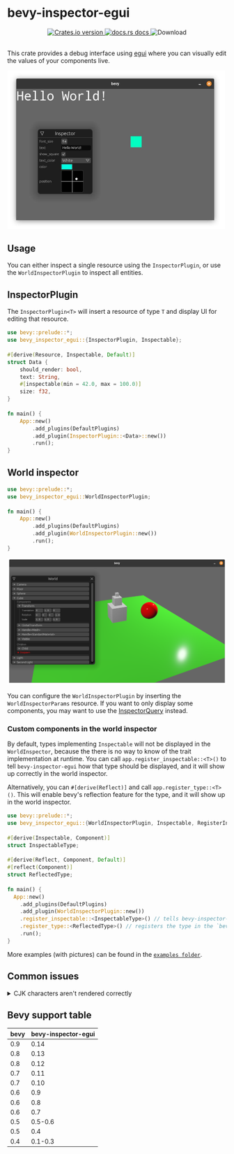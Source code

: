 # bevy-inspector-egui

<div align="center">
  <!-- Crates version -->
  <a href="https://crates.io/crates/bevy-inspector-egui">
    <img src="https://img.shields.io/crates/v/bevy-inspector-egui.svg?style=flat-square"
    alt="Crates.io version" />
  </a>
  <!-- docs.rs docs -->
  <a href="https://docs.rs/bevy-inspector-egui">
    <img src="https://img.shields.io/badge/docs-latest-blue.svg?style=flat-square"
      alt="docs.rs docs" />
  </a>
  <!-- License -->
    <img src="https://img.shields.io/crates/l/bevy-inspector-egui?style=flat-square"
      alt="Download" />
</div>
<br/>

This crate provides a debug interface using [egui](https://github.com/emilk/egui) where you can visually edit the values of your components live.

<img src="./docs/inspector.jpg" alt="demonstration with a running bevy app" width="500"/>

## Usage

You can either inspect a single resource using the `InspectorPlugin`, or use the `WorldInspectorPlugin` to inspect all entities.

## InspectorPlugin

The `InspectorPlugin<T>` will insert a resource of type `T` and display UI for editing that resource.

```rust
use bevy::prelude::*;
use bevy_inspector_egui::{InspectorPlugin, Inspectable};

#[derive(Resource, Inspectable, Default)]
struct Data {
    should_render: bool,
    text: String,
    #[inspectable(min = 42.0, max = 100.0)]
    size: f32,
}

fn main() {
    App::new()
        .add_plugins(DefaultPlugins)
        .add_plugin(InspectorPlugin::<Data>::new())
        .run();
}
```

## World inspector

```rust
use bevy::prelude::*;
use bevy_inspector_egui::WorldInspectorPlugin;

fn main() {
    App::new()
        .add_plugins(DefaultPlugins)
        .add_plugin(WorldInspectorPlugin::new())
        .run();
}
```

<img src="./docs/examples/world_inspector.png" alt="world inspector ui" width="600"/>

You can configure the `WorldInspectorPlugin` by inserting the `WorldInspectorParams` resource.
If you want to only display some components, you may want to use the [InspectorQuery](./examples/README.md#inspector-query-source) instead.

### Custom components in the world inspector

By default, types implementing `Inspectable` will not be displayed in the `WorldInspector`, because the there is no way to know of the trait implementation at runtime.
You can call `app.register_inspectable::<T>()` to tell `bevy-inspector-egui` how that type should be displayed, and it will show up correctly in the world inspector.

Alternatively, you can `#[derive(Reflect)]` and call `app.register_type::<T>()`. This will enable bevy's reflection feature for the type, and it will show up in the world inspector.

```rust
use bevy::prelude::*;
use bevy_inspector_egui::{WorldInspectorPlugin, Inspectable, RegisterInspectable};

#[derive(Inspectable, Component)]
struct InspectableType;

#[derive(Reflect, Component, Default)]
#[reflect(Component)]
struct ReflectedType;

fn main() {
  App::new()
    .add_plugins(DefaultPlugins)
    .add_plugin(WorldInspectorPlugin::new())
    .register_inspectable::<InspectableType>() // tells bevy-inspector-egui how to display the struct in the world inspector
    .register_type::<ReflectedType>() // registers the type in the `bevy_reflect` machinery, so that even without implementing `Inspectable` we can display the struct fields
    .run();
}
```
More examples (with pictures) can be found in the [`examples folder`](examples).

## Common issues

<details>
<summary>CJK characters aren't rendered correctly</summary>

This is because the default egui font does not support rendering these characters, but you can add your own font with support for it by configuring the `EguiContext`:

```rust
fn configure_visuals(mut egui_ctx: ResMut<EguiContext>) {
  let mut fonts = egui::FontDefinitions::default();
  // install your own font (.ttf and .otf supported)
  fonts.font_data.insert("cjk_font".to_string(), egui::FontData::from_static(include_bytes!("../assets/fonts/SourceHanSansCN-Normal.otf")));
  // insert it at the beginning for highest priority
  fonts.families.get_mut(&egui::FontFamily::Proportional).unwrap().insert(0, "cjk_font".to_owned());
  egui_ctx.ctx_mut().set_fonts(fonts);
}
```

</details>

## Bevy support table

| bevy    | bevy-inspector-egui |
| ------- | ------------------- |
| 0.9     | 0.14                |
| 0.8     | 0.13                |
| 0.8     | 0.12                |
| 0.7     | 0.11                |
| 0.7     | 0.10                |
| 0.6     | 0.9                 |
| 0.6     | 0.8                 |
| 0.6     | 0.7                 |
| 0.5 | 0.5-0.6                 |
| 0.5     | 0.4                 |
| 0.4     | 0.1-0.3             |
